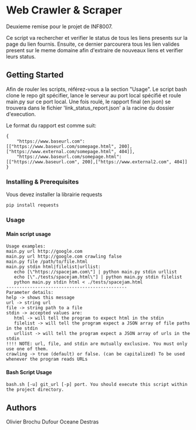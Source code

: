 # Web Crawler & Scraper

Deuxieme remise pour le projet de INF8007.

Ce script va rechercher et verifier le status de tous les liens presents sur la page du lien fournis.
Ensuite, ce dernier parcourera tous les lien valides present sur le meme domaine afin d'extraire
de nouveaux liens et verifier leurs status.

## Getting Started
Afin de rouler les scripts, référez-vous a la section "Usage".
Le script bash clone le repo git spécifier, lance le serveur au port local spécifié et roule main.py sur ce port local.
Une fois roulé, le rapport final (en json) se trouvera dans le fichier 'link_status_report.json' a la
racine du dossier d'execution.

Le format du rapport est comme suit:
```
{
    "https://www.baseurl.com": [["https://www.baseurl.com/somepage.html", 200],["https://www.external.com/somepage.html", 404]],
    "https://www.baseurl.com/somepage.html": [["https://www.baseurl.com", 200],["https://www.external2.com", 404]]
}
```

### Installing & Prerequisites

Vous devez installer la librairie requests
```
pip install requests
```

### Usage
#### Main script usage
```
Usage examples:
main.py url http://google.com
main.py url http://google.com crawling false
main.py file /path/to/file.html
main.py stdin html|filelist|urllist:
   echo [\"https://spacejam.com\"] | python main.py stdin urllist
   echo [\"./tests/spacejam.html\"] | python main.py stdin filelist
   python main.py stdin html < ./tests/spacejam.html
----------------------------------------------
Parameter details:
help -> shows this message
url -> string url
file -> string path to a file
stdin -> accepted values are:
   html -> will tell the program to expect html in the stdin
   filelist -> will tell the program expect a JSON array of file paths in the stdin
   urllist -> will tell the program expect a JSON array of urls in the stdin
!!!! NOTE: url, file, and stdin are mutually exclusive. You must only use one of them.
crawling -> true (default) or false. (can be capitalized) To be used whenever the program reads URLs
```
#### Bash Script Usage

```
bash.sh [-u] git_url [-p] port. You should execute this script within the project directory.
```

## Authors

Olivier Brochu Dufour
Oceane Destras